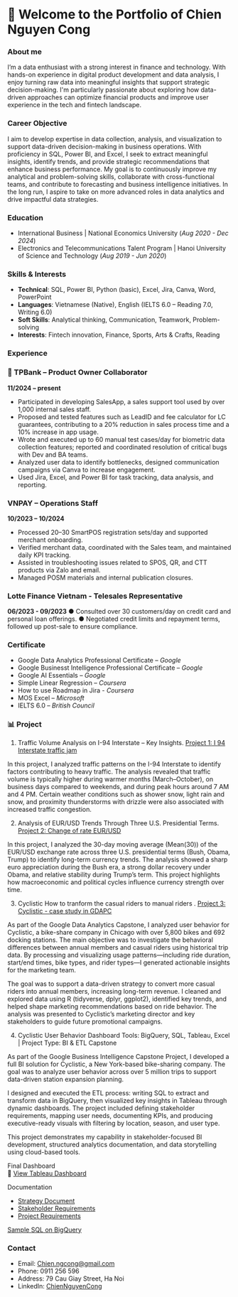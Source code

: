 # 👋 Welcome to the Portfolio of Chien Nguyen Cong

### About me

I’m a data enthusiast with a strong interest in finance and technology. With hands-on experience in digital product development and data analysis, I enjoy turning raw data into meaningful insights that support strategic decision-making. I'm particularly passionate about exploring how data-driven approaches can optimize financial products and improve user experience in the tech and fintech landscape.

### Career Objective

I aim to develop expertise in data collection, analysis, and visualization to support data-driven decision-making in business operations. With proficiency in SQL, Power BI, and Excel, I seek to extract meaningful insights, identify trends, and provide strategic recommendations that enhance business performance. My goal is to continuously improve my analytical and problem-solving skills, collaborate with cross-functional teams, and contribute to forecasting and business intelligence initiatives. In the long run, I aspire to take on more advanced roles in data analytics and drive impactful data strategies. 

### Education

- International Business | National Economics University (_Aug 2020 - Dec 2024_)
- Electronics and Telecommunications Talent Program | Hanoi University of Science and Technology (_Aug 2019 - Jun 2020_)

### Skills & Interests

- **Technical**: SQL, Power BI, Python (basic), Excel, Jira, Canva, Word, PowerPoint 
- **Languages**: Vietnamese (Native), English (IELTS 6.0 – Reading 7.0, Writing 6.0) 
- **Soft Skills**: Analytical thinking, Communication, Teamwork, Problem-solving 
- **Interests**: Fintech innovation, Finance, Sports, Arts & Crafts, Reading 

### Experience

### 📱 TPBank – Product Owner Collaborator
**11/2024 – present**
- Participated in developing SalesApp, a sales support tool used by over 1,000 internal sales staff. 
- Proposed and tested features such as LeadID and fee calculator for LC guarantees, contributing to a 20% reduction 
in sales process time and a 10% increase in app usage. 
- Wrote and executed up to 60 manual test cases/day for biometric data collection features; reported and coordinated 
resolution of critical bugs with Dev and BA teams. 
- Analyzed user data to identify bottlenecks, designed communication campaigns via Canva to increase engagement. 
- Used Jira, Excel, and Power BI for task tracking, data analysis, and reporting. 

### VNPAY – Operations Staff 
**10/2023 – 10/2024**
- Processed 20–30 SmartPOS registration sets/day and supported merchant onboarding. 
- Verified merchant data, coordinated with the Sales team, and maintained daily KPI tracking. 
- Assisted in troubleshooting issues related to SPOS, QR, and CTT products via Zalo and email. 
- Managed POSM materials and internal publication closures. 
### Lotte Finance Vietnam - Telesales Representative
**06/2023 - 09/2023**
● Consulted over 30 customers/day on credit card and personal loan offerings. 
● Negotiated credit limits and repayment terms, followed up post-sale to ensure compliance. 

### Certificate
- Google Data Analytics Professional Certificate – *Google*
- Google Businesst Intelligence Professional Certificate – *Google*
- Google AI Essentials – *Google*
- Simple Linear Regression – *Coursera*
- How to use Roadmap in Jira - *Coursera*
- MOS Excel – *Microsoft*
- IELTS 6.0 – *British Council*

### 📊 Project
1. Traffic Volume Analysis on I-94 Interstate – Key Insights. [Project 1: I 94 Interstate traffic jam](https://www.kaggle.com/code/chienngcong/heavy-traffic-indicators-on-i-94)

In this project, I analyzed traffic patterns on the I-94 Interstate to identify factors contributing to heavy traffic. The analysis revealed that traffic volume is typically higher during warmer months (March–October), on business days compared to weekends, and during peak hours around 7 AM and 4 PM. Certain weather conditions such as shower snow, light rain and snow, and proximity thunderstorms with drizzle were also associated with increased traffic congestion.

2. Analysis of EUR/USD Trends Through Three U.S. Presidential Terms. [Project 2: Change of rate EUR/USD](https://www.kaggle.com/code/chienngcong/analysis-of-eur-usd-trends-through-three-u-s-pres)

In this project, I analyzed the 30-day moving average (Mean(30)) of the EUR/USD exchange rate across three U.S. presidential terms (Bush, Obama, Trump) to identify long-term currency trends. The analysis showed a sharp euro appreciation during the Bush era, a strong dollar recovery under Obama, and relative stability during Trump’s term. This project highlights how macroeconomic and political cycles influence currency strength over time.

3.  Cyclistic How to tranform the casual riders to manual riders . [Project 3: Cyclistic - case study in GDAPC](https://www.kaggle.com/code/chienngcong/cyclistic-gdapc)

As part of the Google Data Analytics Capstone, I analyzed user behavior for Cyclistic, a bike-share company in Chicago with over 5,800 bikes and 692 docking stations. The main objective was to investigate the behavioral differences between annual members and casual riders using historical trip data. By processing and visualizing usage patterns—including ride duration, start/end times, bike types, and rider types—I generated actionable insights for the marketing team.

The goal was to support a data-driven strategy to convert more casual riders into annual members, increasing long-term revenue. I cleaned and explored data using R (tidyverse, dplyr, ggplot2), identified key trends, and helped shape marketing recommendations based on ride behavior. The analysis was presented to Cyclistic’s marketing director and key stakeholders to guide future promotional campaigns.

4. Cyclistic User Behavior Dashboard
Tools: BigQuery, SQL, Tableau, Excel | Project Type: BI & ETL Capstone

As part of the Google Business Intelligence Capstone Project, I developed a full BI solution for Cyclistic, a New York-based bike-sharing company. The goal was to analyze user behavior across over 5 million trips to support data-driven station expansion planning.

I designed and executed the ETL process: writing SQL to extract and transform data in BigQuery, then visualized key insights in Tableau through dynamic dashboards. The project included defining stakeholder requirements, mapping user needs, documenting KPIs, and producing executive-ready visuals with filtering by location, season, and user type.

This project demonstrates my capability in stakeholder-focused BI development, structured analytics documentation, and data storytelling using cloud-based tools.

Final Dashboard  
🔗 [View Tableau Dashboard](https://public.tableau.com/app/profile/chien.nguyen.cong/viz/Cyclisticsplanningexpandingstations/Story1?publish=yes)

Documentation  
- [Strategy Document](https://docs.google.com/document/d/1fFuBsd7o890MSx8QkXWE8oQ1NIlU-CEX/edit?usp=drive_link&ouid=104482294531751273125&rtpof=true&sd=true)
- [Stakeholder Requirements](https://docs.google.com/document/d/1xjLOPSe_XZrpZCrbBei5lCvJiVOXEjGX/edit?usp=drive_link&ouid=104482294531751273125&rtpof=true&sd=true)
- [Project Requirements](https://docs.google.com/document/d/1ZQyFkmaTBc82RMSpJ134hjcDti0d77pV/edit?usp=drive_link&ouid=104482294531751273125&rtpof=true&sd=true)

[Sample SQL on BigQuery](https://docs.google.com/document/d/1x98qU6YTy7R9Bq_NzyBNl1fQ9WEvUI1eaczWt22EGDM/edit?tab=t.0)
### Contact

- Email: [Chien.ngcong@gmail.com](mailto:Chien.ngcong@gmail.com)
- Phone: 0911 256 596
- Address: 79  Cau Giay Street, Ha Noi
- LinkedIn: [ChienNguyenCong](https://www.linkedin.com/in/c%C3%B4ng-chi%E1%BA%BFn-nguy%E1%BB%85n-94b680232/)
